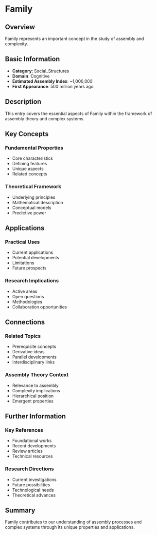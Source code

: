 # Family

## Overview

Family represents an important concept in the study of assembly and complexity.

## Basic Information

- **Category**: Social_Structures
- **Domain**: Cognitive
- **Estimated Assembly Index**: ~1,000,000
- **First Appearance**: 500 million years ago

## Description

This entry covers the essential aspects of Family within the framework of assembly theory and complex systems.

## Key Concepts

### Fundamental Properties
- Core characteristics
- Defining features
- Unique aspects
- Related concepts

### Theoretical Framework
- Underlying principles
- Mathematical description
- Conceptual models
- Predictive power

## Applications

### Practical Uses
- Current applications
- Potential developments
- Limitations
- Future prospects

### Research Implications
- Active areas
- Open questions
- Methodologies
- Collaboration opportunities

## Connections

### Related Topics
- Prerequisite concepts
- Derivative ideas
- Parallel developments
- Interdisciplinary links

### Assembly Theory Context
- Relevance to assembly
- Complexity implications
- Hierarchical position
- Emergent properties

## Further Information

### Key References
- Foundational works
- Recent developments
- Review articles
- Technical resources

### Research Directions
- Current investigations
- Future possibilities
- Technological needs
- Theoretical advances

## Summary

Family contributes to our understanding of assembly processes and complex systems through its unique properties and applications.
